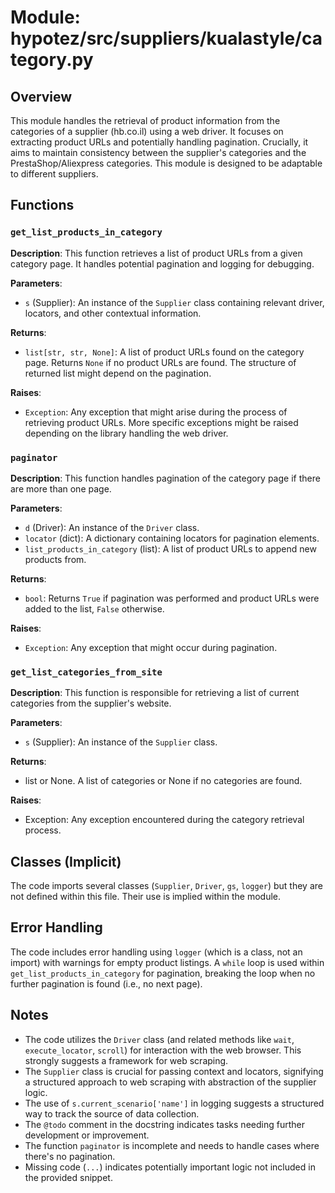 # Module: hypotez/src/suppliers/kualastyle/category.py

## Overview

This module handles the retrieval of product information from the categories of a supplier (hb.co.il) using a web driver.  It focuses on extracting product URLs and potentially handling pagination.  Crucially, it aims to maintain consistency between the supplier's categories and the PrestaShop/Aliexpress categories.  This module is designed to be adaptable to different suppliers.


## Functions

### `get_list_products_in_category`

**Description**: This function retrieves a list of product URLs from a given category page.  It handles potential pagination and logging for debugging.

**Parameters**:

- `s` (Supplier): An instance of the `Supplier` class containing relevant driver, locators, and other contextual information.


**Returns**:

- `list[str, str, None]`: A list of product URLs found on the category page.  Returns `None` if no product URLs are found.  The structure of returned list might depend on the pagination.


**Raises**:
- `Exception`: Any exception that might arise during the process of retrieving product URLs.  More specific exceptions might be raised depending on the library handling the web driver.


### `paginator`

**Description**: This function handles pagination of the category page if there are more than one page.

**Parameters**:

- `d` (Driver): An instance of the `Driver` class.
- `locator` (dict): A dictionary containing locators for pagination elements.
- `list_products_in_category` (list): A list of product URLs to append new products from.


**Returns**:

- `bool`: Returns `True` if pagination was performed and product URLs were added to the list, `False` otherwise.


**Raises**:
- `Exception`: Any exception that might occur during pagination.


### `get_list_categories_from_site`

**Description**: This function is responsible for retrieving a list of current categories from the supplier's website.

**Parameters**:
- `s` (Supplier): An instance of the `Supplier` class.

**Returns**:
- list or None. A list of categories or None if no categories are found.

**Raises**:
- Exception: Any exception encountered during the category retrieval process.


## Classes (Implicit)

The code imports several classes (`Supplier`, `Driver`, `gs`, `logger`) but they are not defined within this file. Their use is implied within the module.


## Error Handling


The code includes error handling using `logger` (which is a class, not an import) with warnings for empty product listings.  A `while` loop is used within `get_list_products_in_category` for pagination, breaking the loop when no further pagination is found (i.e., no next page).


## Notes

- The code utilizes the `Driver` class (and related methods like `wait`, `execute_locator`, `scroll`) for interaction with the web browser.  This strongly suggests a framework for web scraping.
- The `Supplier` class is crucial for passing context and locators, signifying a structured approach to web scraping with abstraction of the supplier logic.
- The use of `s.current_scenario['name']` in logging suggests a structured way to track the source of data collection.
- The `@todo` comment in the docstring indicates tasks needing further development or improvement.
- The function `paginator` is incomplete and needs to handle cases where there's no pagination.
- Missing code (`...`) indicates potentially important logic not included in the provided snippet.
